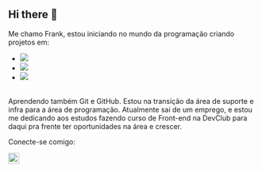 ## Hi there 👋

Me chamo Frank, estou iniciando no mundo da programação criando projetos em:
- <img src = "https://img.shields.io/badge/HTML5-E34F26.svg?style=for-the-badge&logo=HTML5&logoColor=white">
- <img src = "https://img.shields.io/badge/CSS3-1572B6.svg?style=for-the-badge&logo=CSS3&logoColor=white">
- <img src = "https://img.shields.io/badge/JavaScript-F7DF1E.svg?style=for-the-badge&logo=JavaScript&logoColor=black">
<br>
  Aprendendo também Git e GitHub. Estou na transição da área de suporte e infra para a área de programação.
Atualmente sai de um emprego, e estou me dedicando aos estudos fazendo curso de Front-end na DevClub para daqui pra frente ter oportunidades na área e crescer.

Conecte-se comigo:

<a href="https://www.linkedin.com/in/frank-oliveira-6a2a1927/">
<img align="left" alt="LikedIn" width="22px" src="https://cdn.jsdelivr.net/npm/simple-icons@v3/icons/linkedin.svg"/>
